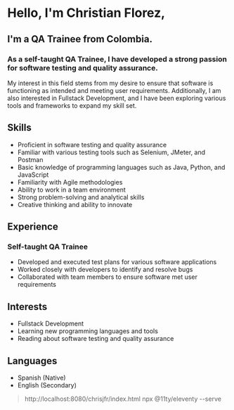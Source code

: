 # Hello, I'm Christian Florez,
## I'm a **QA Trainee** from Colombia.

### As a self-taught QA Trainee, I have developed a strong passion for software testing and quality assurance.

My interest in this field stems from my desire to ensure that software is functioning as intended and meeting user requirements. Additionally, I am also interested in Fullstack Development, and I have been exploring various tools and frameworks to expand my skill set.

## Skills

- Proficient in software testing and quality assurance
- Familiar with various testing tools such as Selenium, JMeter, and Postman
- Basic knowledge of programming languages such as Java, Python, and JavaScript
- Familiarity with Agile methodologies
- Ability to work in a team environment
- Strong problem-solving and analytical skills
- Creative thinking and ability to innovate

## Experience

### Self-taught QA Trainee

- Developed and executed test plans for various software applications
- Worked closely with developers to identify and resolve bugs
- Collaborated with team members to ensure software met user requirements

## Interests

- Fullstack Development
- Learning new programming languages and tools
- Reading about software testing and quality assurance

## Languages

- Spanish (Native)
- English (Secondary)

> http://localhost:8080/chrisjfr/index.html
> npx @11ty/eleventy --serve
